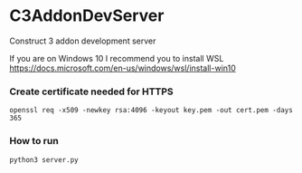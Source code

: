 # C3AddonDevServer
Construct 3 addon development server

If you are on Windows 10 I recommend you to install WSL  https://docs.microsoft.com/en-us/windows/wsl/install-win10

### Create certificate needed for HTTPS

`openssl req -x509 -newkey rsa:4096 -keyout key.pem -out cert.pem -days 365`

### How to run
`python3 server.py`

